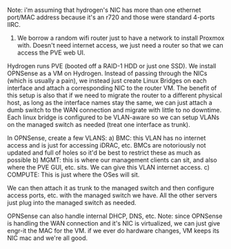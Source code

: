 Note: i'm assuming that hydrogen's NIC has more than one ethernet port/MAC address because it's an r720 and those were standard 4-ports IIRC.

1) We borrow a random wifi router just to have a network to install Proxmox with. Doesn't need internet access, we just need a router so that we can access the PVE web UI.

Hydrogen runs PVE (booted off a RAID-1 HDD or just one SSD). We install OPNSense as a VM on Hydrogen. Instead of passing through the NICs (which is usually a pain), we instead just create Linux Bridges on each interface and attach a corresponding NIC to the router VM. The benefit of this setup is also that if we need to migrate the router to a different physical host, as long as the interface names stay the same, we can just attach a dumb switch to the WAN connection and migrate with little to no downtime. Each linux bridge is configured to be VLAN-aware so we can setup VLANs on the managed switch as needed (treat one interface as trunk).

In OPNSense, create a few VLANS:
  a) BMC: this VLAN has no internet access and is just for accessing iDRAC, etc. BMCs are notoriously not updated and full of holes so it'd be best to restrict these as much as possible
  b) MGMT: this is where our management clients can sit, and also where the PVE GUI, etc. sits. We can give this VLAN internet access.
  c) COMPUTE: This is just where the OSes will sit.

We can then attach it as trunk to the managed switch and then configure access ports, etc. with the managed switch we have.  All the other servers just plug into the managed switch as needed.

OPNSense can also handle internal DHCP, DNS, etc. 
Note: since OPNSense is handling the WAN connection and it's NIC is virtualized, we can just give engr-it the MAC for the VM. if we ever do hardware changes, VM keeps its NIC mac and we're all good.

